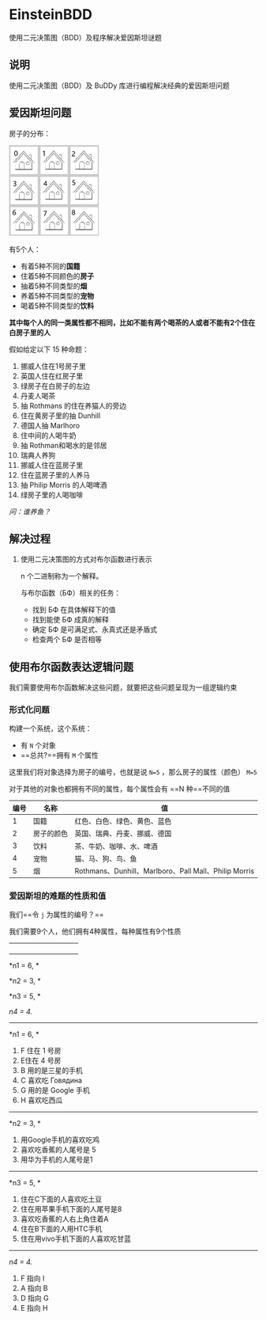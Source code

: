 # EinsteinBDD
使用二元决策图（BDD）及程序解决爱因斯坦谜题

## 说明

使用二元决策图（BDD）及 BuDDy 库进行编程解决经典的爱因斯坦问题

## 爱因斯坦问题

房子的分布：

![image-20211130121656536](README.assets/image-20211130121656536.png)

有5个人：

- 有着5种不同的**国籍**
- 住着5种不同颜色的**房子**
- 抽着5种不同类型的**烟**
- 养着5种不同类型的**宠物**
- 喝着5种不同类型的**饮料**

**其中每个人的同一类属性都不相同，比如不能有两个喝茶的人或者不能有2个住在白房子里的人**

假如给定以下 15 种命题：

1. 挪威人住在1号房子里
2. 英国人住在红房子里
3. 绿房子在白房子的左边
4. 丹麦人喝茶
5. 抽 Rothmans 的住在养猫人的旁边
6. 住在黄房子里的抽 Dunhill
7. 德国人抽 Marlhoro
8. 住中间的人喝牛奶
9. 抽 Rothman和喝水的是邻居
10. 瑞典人养狗
11. 挪威人住在蓝房子里
12. 住在蓝房子里的人养马
13. 抽 Philip Morris 的人喝啤酒
14. 绿房子里的人喝咖啡

*问：谁养鱼？*

## 解决过程

1. 使用二元决策图的方式对布尔函数进行表示

   n 个二进制称为一个解释。

   与布尔函数（БФ）相关的任务：

   - 找到 БФ 在具体解释下的值
   - 找到能使 БФ 成真的解释
   - 确定 БФ 是可满足式、永真式还是矛盾式
   - 检查两个 БФ 是否相等
   
   

## 使用布尔函数表达逻辑问题

我们需要使用布尔函数解决这些问题，就要把这些问题呈现为一组逻辑约束

### 形式化问题

构建一个系统，这个系统：

- 有 `N` 个对象
- ==总共?==拥有 `M` 个属性

这里我们将对象选择为房子的编号，也就是说 `N=5` ，那么房子的属性（颜色） `M=5`

对于其他的对象也都拥有不同的属性，每个属性会有 ==N 种==不同的值

| 编号 | 名称       | 值                                                    |
| ---- | ---------- | ----------------------------------------------------- |
| 1    | 国籍       | 红色、白色、绿色、黄色、蓝色                          |
| 2    | 房子的颜色 | 英国、瑞典、丹麦、挪威、德国                          |
| 3    | 饮料       | 茶、牛奶、咖啡、水、啤酒                              |
| 4    | 宠物       | 猫、马、狗、鸟、鱼                                    |
| 5    | 烟         | Rothmans、Dunhill、Marlboro、Pall Mall、Philip Morris |



### 爱因斯坦的难题的性质和值

我们==令 `j` 为属性的编号？==

我们需要9个人，他们拥有4种属性，每种属性有9个性质

|      |      |      |      |      |      |      |      |      |      |
| ---- | ---- | ---- | ---- | ---- | ---- | ---- | ---- | ---- | ---- |
|      |      |      |      |      |      |      |      |      |      |
|      |      |      |      |      |      |      |      |      |      |
|      |      |      |      |      |      |      |      |      |      |
|      |      |      |      |      |      |      |      |      |      |

*n1 = 6, *

*n2 = 3, *

*n3 = 5, *

*n4 = 4.*

---

*n1 = 6, *

1. F 住在 1 号房
2. E住在  4 号房
3. B 用的是三星的手机
4. C 喜欢吃 Говядина
5. G 用的是 Google 手机
6. H 喜欢吃西瓜

---

*n2 = 3, *

1. 用Google手机的喜欢吃鸡
2. 喜欢吃香蕉的人尾号是 5
3. 用华为手机的人尾号是1

---

*n3 = 5, *

1. 住在C下面的人喜欢吃土豆
2. 住在用苹果手机下面的人尾号是8
3. 喜欢吃香蕉的人右上角住着A
4. 住在B下面的人用HTC手机
5. 住在用vivo手机下面的人喜欢吃甘蓝

---

*n4 = 4.*

1. F 指向 I
2. A 指向 B
3. D 指向 G
4. E 指向 H



